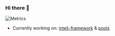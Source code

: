 ### Hi there 👋

![Metrics](https://metrics.lecoq.io/MaxWainer?template=classic&activity=1&followup=1&gists=1&introduction=1&isocalendar=1&languages=1&lines=1&activity.limit=5&activity.days=14&activity.filter=all&activity.visibility=all&activity.timestamps=false&introduction.title=true&isocalendar.duration=half-year&languages.colors=github&languages.threshold=0%25&config.timezone=Europe%2FMoscow)

* Currently working on: [inteli-framework](https://github.com/OOP-778/inteli-framework) & [pools](https://github.com/MaxWainer/pools)
